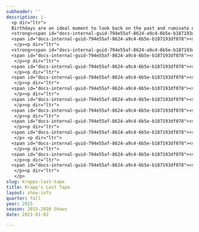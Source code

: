 ```yaml
---
subheader: ''
description: |-
  <p dir="ltr">
  Birthdays are an ideal moment to look back on the past and ruminate on what went wrong. On his 69th birthday, an aging and so far unsuccessful writer indulges in an annual ritual of reflection in Samuel Beckett’s <em>Krapp’s Last Tape</em>, directed by Jonathan Sorce. But in confronting his former selves, he must also confront his past full of missed opportunities for happiness, traded for the sake of his work. When the best days of life have already passed and the sum of all those years is nothing more than regret, from bananas to red wine— it all tastes like loneliness.</p> <p dir="ltr">
  <strong><span id="docs-internal-guid-794e55af-8624-a9c4-6b5e-b187193df078"><span>Cast</span></span></strong></p><p dir="ltr">
  <span id="docs-internal-guid-794e55af-8624-a9c4-6b5e-b187193df078"><span><strong>Atticus Ballesteros</strong> (Krapp) is a third-year Comparative Human Development student, hailing originally from The Good Land in Wisconsin. Since the fall quarter of his first year, Atticus has been heavily involved in a number of campus productions by both University Theater and Fire Escape Films. He is extremely grateful for the opportunity to play a very sad man, and also for the excuse to eat multiple bananas a day.</span></span></p><p dir="ltr">
   </p><p dir="ltr">
  <strong><span id="docs-internal-guid-794e55af-8624-a9c4-6b5e-b187193df078"><span>Staff</span></span></strong></p><p dir="ltr">
  <span id="docs-internal-guid-794e55af-8624-a9c4-6b5e-b187193df078"><span><strong>Jonathan Sorce</strong> (Director) is a third-year Math major in the College. He has previously worked extensively with the Dean's Men, acting in As You Like It and Much Ado About Nothing, serving as assistant director for A Midsummer Night's Dream, and directing Henry V.</span></span></p><p dir="ltr">
   </p><p dir="ltr">
  <span id="docs-internal-guid-794e55af-8624-a9c4-6b5e-b187193df078"><span><strong>Si Squires-Kasten</strong> (Dramaturg) is a second-year English major. This is his fourth show with University Theater. You can catch him as an actor in House of Cards or the Classical Entertainment Society's Medea later in the quarter, or you can just say hello if you see him around campus, as he's quiet but will really open up the more you get to know him.</span></span></p> <p dir="ltr">
   </p><p dir="ltr">
  <span id="docs-internal-guid-794e55af-8624-a9c4-6b5e-b187193df078"><span><strong>Kevin Freese</strong> (Lighting Designer) is a fourth-year in the College, majoring in Mathematics and Computer Science. This is his 18th show at UChicago, and his sixth lighting design. Previous credits include <em>Henry V</em>, <em>A Midsummer Night's Dream</em>, and <em>Fifth Planet</em>.</span></span></p> <p dir="ltr">
   </p><p dir="ltr">
  <span id="docs-internal-guid-794e55af-8624-a9c4-6b5e-b187193df078"><span><strong>Melissa Needleman</strong> (Scenic/ Props Design) </span><span>is a third-year in the College majoring in Comparative Human Development. Previously, she has acted in UT’s production of </span><span>Amadeus </span><span>and performed as an ensemble member with the 28th generation of Off Off Campus.</span></span></p> <p dir="ltr">
   </p><p dir="ltr">
  <span id="docs-internal-guid-794e55af-8624-a9c4-6b5e-b187193df078"><span><strong>Rob Geada</strong> (Sound Design) is a third-year Astrophysics major in the College. He has previous experience in both sound design and acting, designing <em>Henry V,</em> and playing Claudio in <em>Much Ado About Nothing</em>.</span></span></p> <p dir="ltr">
   </p><p dir="ltr">
  <span id="docs-internal-guid-794e55af-8624-a9c4-6b5e-b187193df078"><span><strong>Emma Heras </strong>(Costume Design)</span><span> is a second-year Geophysical Sciences major considering taking on an English minor. Before doing costumes for</span><span>Krapp's, </span><span>she was the assistant director for </span><span>Rumors</span><span>, the director for NWW2K15's piece </span><span>The Circus</span><span>, the assistant costume designer for </span><span>Cowboy Mouth</span><span>, the stage manager for Commedia's </span><span>Cherry Poppins</span><span>, and the assistant stage manager for </span><span>Endgame</span><span>.</span></span></p> <p dir="ltr">
   </p><p dir="ltr">
  <span id="docs-internal-guid-794e55af-8624-a9c4-6b5e-b187193df078"><span><strong>Alex Hearn</strong> (Clown Coach) is a third-year studying Public Policy and TAPS. He has previously acted in <em>Suburbia</em> (Jeff) and as Pulcinella in UofC Commedia. He is the secretary of UT Committee.</span></span></p> <p dir="ltr">
   </p><p dir="ltr">
  <span id="docs-internal-guid-794e55af-8624-a9c4-6b5e-b187193df078"><span><strong>Mariel Shlomchik</strong> (Production Manager) is a third-year in the College studying Biology (with a major passion in theater). <em>Krapp's Last Tape</em> is her eighth show with University Theater. In the last year she has production managed <em>Love's Labour's Lost</em> and <em>Cowboy Mouth</em>, and stage managed <em>Henry V</em>.</span></span></p><p dir="ltr">
   </p> <p dir="ltr">
  <span id="docs-internal-guid-794e55af-8624-a9c4-6b5e-b187193df078"><span><strong>Ariela Subar</strong> (Stage Manager) is a third-year student in the College, majoring in Theater &amp; Performance Studies and English. Previous stage management credits include <em>This is How it Goes</em>, <em>Amadeus</em>, <em>Macbeth</em> (1st Assistant Stage Manager), "A Little Star Quality" within <em>A Weekend of Workshops</em>, as well as CESfest’s <em>croMagnum</em> (Assistant Stage Manager). She has also served as the Assistant Stage Manager for First Floor Theater's <em>Kafkapalooza</em> and upcoming production of <em>Animals Commit Suicide</em>. Ariela currently serves as the Student Staff Photographer for TAPS.</span></span></p><p dir="ltr">
   </p><p dir="ltr">
  <span id="docs-internal-guid-794e55af-8624-a9c4-6b5e-b187193df078"><span><strong>Tiffany (Tippo) Wang</strong> (Tech Staff Liaison) is a third-year Psychology major. She's worked with UT/TAPS in various capacities, this time as a tech staff liaison! She can usually be found in the shop working on builds for shows as Master Carpenter, or huddled in front of a light board as a lighting designer, or climbing scary ladders as a Master Electrician. Fun stuff, stay tuned!</span></span></p><p dir="ltr">
   </p><p dir="ltr">
  <span id="docs-internal-guid-794e55af-8624-a9c4-6b5e-b187193df078"><span>Electricians: Michael Roy</span></span></p><p dir="ltr">
   </p><p dir="ltr">
   </p>
slug: krapps-last-tape
title: Krapp's Last Tape
layout: show-info
quarter: fall
year: 2015
season: 2015-2016 Shows
date: 2021-01-02

---
```

